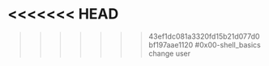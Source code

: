 <<<<<<< HEAD
=======

>>>>>>> 43ef1dc081a3320fd15b21d077d0bf197aae1120
#0x00-shell_basics
change user
